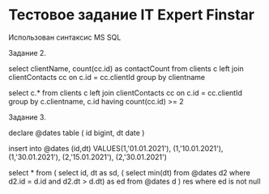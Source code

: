 # Тестовое задание IT Expert Finstar

Использован синтаксис MS SQL

Задание 2.

select clientName, count(cc.id) as contactCount from clients c
left join clientContacts cc on c.id = cc.clientId
group by clientname

select c.* from clients c
left join clientContacts cc on c.id = cc.clientId
group by c.clientname, c.id
having count(cc.id) >= 2


Задание 3.

declare @dates table
(
    id bigint,
    dt date
)

insert into @dates (id,dt)
VALUES(1,'01.01.2021'), (1,'10.01.2021'), (1,'30.01.2021'), (2,'15.01.2021'), (2,'30.01.2021')

select *
from
    (
select id, dt as sd, ( select min(dt)
        from @dates d2
        where d2.id = d.id and d2.dt > d.dt) as ed
    from @dates d
) res
where ed is not null
